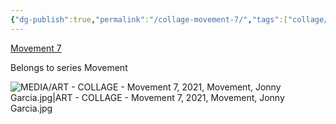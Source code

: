 ```yaml
---
{"dg-publish":true,"permalink":"/collage-movement-7/","tags":["collage/series/movement","c/motion","c/dance","c/colour-bw","c/woman","collage/year-2021"],"created":"2025-08-24T14:50:12.994-04:00","updated":"2025-09-10T13:14:27.888-04:00"}
---
```



[Movement 7](https://www.instagram.com/p/CXbPnjTLP-f/?utm_source=ig_web_copy_link)

Belongs to series Movement

![MEDIA/ART - COLLAGE - Movement 7, 2021, Movement, Jonny Garcia.jpg|ART - COLLAGE - Movement 7, 2021, Movement, Jonny Garcia.jpg](/img/user/MEDIA/ART%20-%20COLLAGE%20-%20Movement%207,%202021,%20Movement,%20Jonny%20Garcia.jpg)
